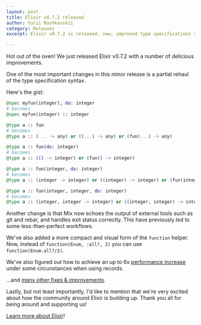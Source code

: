 ```yaml
---
layout: post
title: Elixir v0.7.2 released
author: Yurii Rashkovskii
category: Releases
excerpt: Elixir v0.7.2 is released, new, improved type specifications syntax and many other improvements.

---
```


Hot out of the oven! We just released Elixir v0.7.2 with a number of delicious improvements.

One of the most important changes in this minor release is a partial rehaul of
the type specification syntax.

Here's the gist:

```elixir
@spec myfun(integer), do: integer
# becomes
@spec myfun(integer) :: integer

@type a :: fun
# becomes
@type a :: (... -> any) or ((...) -> any) or (fun(...) -> any)

@type a :: fun(do: integer)
# becomes
@type a :: (() -> integer) or (fun() -> integer)

@type a :: fun(integer, do: integer)
# becomes
@type a :: (integer -> integer) or ((integer) -> integer) or (fun(integer) -> integer)

@type a :: fun(integer, integer, do: integer)
# becomes
@type a :: (integer, integer -> integer) or ((integer, integer) -> integer) or (fun(integer, integer) -> integer)
```

Another change is that Mix now echoes the output of external tools
such as git and rebar, and handles exit status correctly. This have previously
led to some less-than-perfect workflows.

We've also added a more compact and visual form of the `function` helper. Now,
instead of `function(Enum, :all?, 2)` you can use `function(Enum.all?/2)`.

We've also figured out how to achieve an up to 6x [performance increase](https://github.com/elixir-lang/elixir/blob/v0.7.2/lib/elixir/lib/kernel.ex#L1386-L1417)
under some circunstances when using records.

...and [many other fixes & improvements](https://github.com/elixir-lang/elixir/blob/v0.7.2/CHANGELOG.md).

Lastly, but not least importantly, I'd like to mention that we're very excited about how the community around Elixir is building up. Thank you all for being around and supporting us!

[Learn more about Elixir](/getting_started/1.html)!
